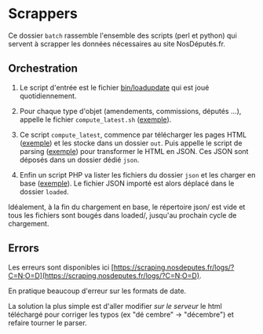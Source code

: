 # Scrappers
Ce dossier `batch` rassemble l'ensemble des scripts (perl et python) qui servent à scrapper les données nécessaires au site NosDéputés.fr.

## Orchestration

1. Le script d'entrée est le fichier [bin/loadupdate](https://github.com/regardscitoyens/nosdeputes.fr/blob/master/bin/loadupdate) qui est joué quotidiennement.

2. Pour chaque type d'objet (amendements, commissions, députés ...), appelle le fichier `compute_latest.sh` ([exemple](https://github.com/regardscitoyens/nosdeputes.fr/blob/master/batch/commission/compute_latest.sh)).

3. Ce script `compute_latest`, commence par télécharger les pages HTML ([exemple](https://github.com/regardscitoyens/nosdeputes.fr/blob/master/batch/commission/download_commission.pl)) et les stocke dans un dossier `out`. Puis appelle le script de parsing ([exemple](https://github.com/regardscitoyens/nosdeputes.fr/blob/master/batch/commission/parse_commission.py)) pour transformer le HTML en JSON. Ces JSON sont déposés dans un dossier dédié `json`.

4. Enfin un script PHP va lister les fichiers du dossier `json` et les charger en base ([exemple](https://github.com/regardscitoyens/nosdeputes.fr/blob/master/lib/task/loadCommissionTask.class.php)). Le fichier JSON importé est alors déplacé dans le dossier `loaded`.

Idéalement,  à la fin du chargement en base, le répertoire json/ est vide et tous les fichiers sont bougés dans loaded/, jusqu'au prochain cycle de chargement.


## Errors

Les erreurs sont disponibles ici [https://scraping.nosdeputes.fr/logs/?C=N;O=D](https://scraping.nosdeputes.fr/logs/?C=N;O=D).

En pratique beaucoup d'erreur sur les formats de date.

La solution la plus simple est d'aller modifier *sur le serveur* le html téléchargé pour corriger les typos (ex "dé cembre" -> "décembre") et refaire tourner le parser.